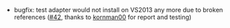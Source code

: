 * bugfix: test adapter would not install on VS2013 any more due to broken references ([#42](https://github.com/csoltenborn/GoogleTestAdapter/issues/42), thanks to [kornman00](https://github.com/kornman00) for report and testing)